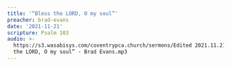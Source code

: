 ```yaml
---
title: '“Bless the LORD, O my soul”'
preacher: brad-evans
date: '2021-11-21'
scripture: Psalm 103
audio: >-
  https://s3.wasabisys.com/coventrypca.church/sermons/Edited 2021.11.21.A “Bless
  the LORD, O my soul” - Brad Evans.mp3
---
```

